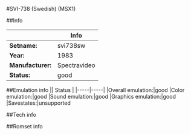 #SVI-738 (Swedish) (MSX1)

##Info

||Info|
|-----|-----|
|**Setname:**|svi738sw
|**Year:**|1983
|**Manufacturer:**|Spectravideo
|**Status:**|good

##Emulation info
|| Status |
|-----|-----|
|Overall emulation:|good
|Color emulation:|good
|Sound emulation:|good
|Graphics emulation:|good
|Savestates:|unsupported

##Tech info

##Romset info

<!--- START OF EDITED COMMENT DO NOT TOUCH TEXT ABOVE-->
